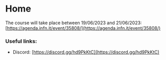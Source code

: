# Home

The course will take place between 19/06/2023 and 21/06/2023: [https://agenda.infn.it/event/35808/](https://agenda.infn.it/event/35808/)

### Useful links: 
- Discord: [https://discord.gg/hd9PkKtC](https://discord.gg/hd9PkKtC)

